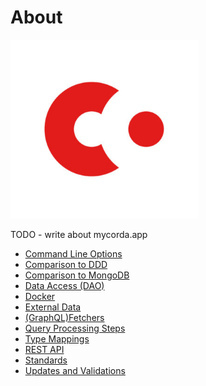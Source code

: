 # About

<img src="images/corda.jpeg" width="300"> 

TODO - write about mycorda.app


* [Command Line Options](commandLineOptions)
* [Comparison to DDD](comparisonToDDD)
* [Comparison to MongoDB](comparisonToMongo)
* [Data Access (DAO)](daos)
* [Docker](docker)
* [External Data](externalData)
* [(GraphQL)Fetchers](fetchers)
* [Query Processing Steps](queryProcessingSteps)
* [Type Mappings](typeMappings)
* [REST API](restAPI)
* [Standards](standards)
* [Updates and Validations](updatesAndValidations)